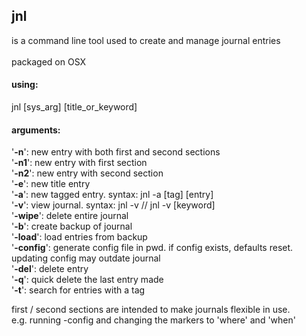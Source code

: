 ## jnl <br />
is a command line tool used to create and manage journal entries<br /><br />
packaged on OSX
#### using:

jnl [sys_arg] [title_or_keyword]

#### arguments:

'**-n**': new entry with both first and second sections<br />
'**-n1**': new entry with first section<br />
'**-n2**': new entry with second section<br />
'**-e**': new title entry<br />
'**-a**': new tagged entry. syntax: jnl -a [tag] [entry]<br />
'**-v**': view journal. syntax: jnl -v // jnl -v [keyword]<br />
'**-wipe**': delete entire journal<br />
'**-b**': create backup of journal<br />
'**-load**': load entries from backup<br />
'**-config**': generate config file in pwd. if config exists, defaults reset.
updating config may outdate journal<br />
'**-del**': delete entry<br />
'**-q**': quick delete the last entry made<br />
'**-t**': search for entries with a tag

first / second sections are intended to make journals flexible in use.<br />
e.g. running -config and changing the markers to 'where' and 'when'
